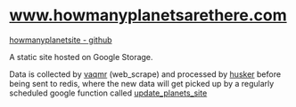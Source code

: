 # www.howmanyplanetsarethere.com

[howmanyplanetsite - github](https://github.com/dylanharper/howmanyplanetssite)

A static site hosted on Google Storage.

Data is collected by [vaqmr](https://github.com/dylanharper/vaqmr) (web_scrape) and processed by [husker](https://github.com/dylanharper/husker) before being sent to redis, where the new data will get picked up by a regularly scheduled google function called [update_planets_site](https://github.com/dylanharper/howmanyplanetssite/blob/1a570d1bfa344e9b659dd849191ea08b6be79b17/main.py#L46)
